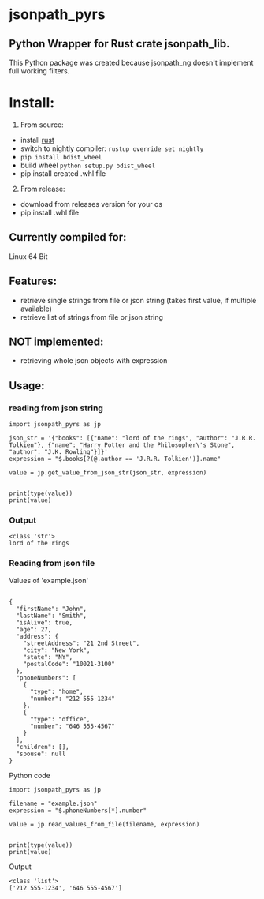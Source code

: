 # jsonpath_pyrs
## Python Wrapper for Rust crate jsonpath_lib.

This Python package was created because jsonpath_ng doesn't implement full working filters.

# Install:
1. From source:
- install [rust](https://rustup.rs/)
- switch to nightly compiler: `rustup override set nightly`
- `pip install bdist_wheel`
- build wheel `python setup.py bdist_wheel`
- pip install created .whl file

2. From release:
- download from releases version for your os
- pip install .whl file

## Currently compiled for:
Linux 64 Bit

## Features:
- retrieve single strings from file or json string (takes first value, if multiple available)
- retrieve list of strings from file or json string

## NOT implemented:
- retrieving whole json objects with expression

## Usage:
### reading from json string
``` 
import jsonpath_pyrs as jp

json_str = '{"books": [{"name": "lord of the rings", "author": "J.R.R. Tolkien"}, {"name": "Harry Potter and the Philosopher\'s Stone", "author": "J.K. Rowling"}]}'
expression = "$.books[?(@.author == 'J.R.R. Tolkien')].name"

value = jp.get_value_from_json_str(json_str, expression)


print(type(value))
print(value)
```
### Output
```
<class 'str'>
lord of the rings
```
### Reading from json file
Values of 'example.json'
```
 
{
  "firstName": "John",
  "lastName": "Smith",
  "isAlive": true,
  "age": 27,
  "address": {
    "streetAddress": "21 2nd Street",
    "city": "New York",
    "state": "NY",
    "postalCode": "10021-3100"
  },
  "phoneNumbers": [
    {
      "type": "home",
      "number": "212 555-1234"
    },
    {
      "type": "office",
      "number": "646 555-4567"
    }
  ],
  "children": [],
  "spouse": null
}
```
Python code
```
import jsonpath_pyrs as jp

filename = "example.json"
expression = "$.phoneNumbers[*].number"

value = jp.read_values_from_file(filename, expression)


print(type(value))
print(value)
```
Output
```
<class 'list'>
['212 555-1234', '646 555-4567']
```
